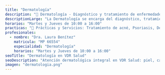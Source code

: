 ```yaml
---
title: "Dermatología"
description: "🌿 Dermatología - Diagnóstico y tratamiento de enfermedades de la piel, cabello y uñas."
descriptionLarge: "La Dermatología se encarga del diagnóstico, tratamiento y prevención de afecciones en la piel, cabello y uñas. En VDR Salud abordamos tanto enfermedades crónicas como lesiones benignas y controles de lunares o manchas sospechosas con enfoque clínico y estético."
horarios: "Martes y Jueves de 10:00 a 16:00"
practicas: "📌 Prácticas y Servicios: Tratamiento de acné, Psoriasis, Dermatitis atópica, Control de lunares, Alopecias, Infecciones cutáneas, Cryoterapia y pequeñas intervenciones ambulatorias."
profesionales:
  - nombre: "Dra. Laura Benítez"
    matricula: "MP 66554"
    especialidad: "Dermatología"
    horarios: "Martes y Jueves de 10:00 a 16:00"
seoTitle: "Dermatología en VDR Salud"
seoDescription: "Atención dermatológica integral en VDR Salud: piel, cabello y uñas."
imagen: "dermatologia.png"
---
```

